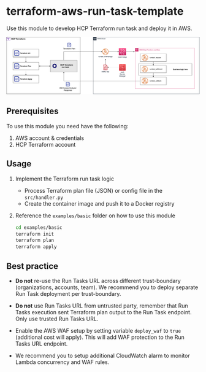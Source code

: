 # terraform-aws-run-task-template

Use this module to develop HCP Terraform run task and deploy it in AWS.

![Diagram](./images/arch.png)

## Prerequisites

To use this module you need have the following:

1. AWS account & credentials
1. HCP Terraform account

## Usage

1. Implement the Terraform run task logic

     * Process Terraform plan file (JSON) or config file in the `src/handler.py`
     * Create the container image and push it to a Docker registry

1. Reference the `examples/basic` folder on how to use this module

    ```sh
    cd examples/basic
    terraform init
    terraform plan
    terraform apply
    ```

## Best practice

* **Do not** re-use the Run Tasks URL across different trust-boundary (organizations, accounts, team). We recommend you to deploy separate Run Task deployment per trust-boundary.

* **Do not** use Run Tasks URL from untrusted party, remember that Run Tasks execution sent Terraform plan output to the Run Task endpoint. Only use trusted Run Tasks URL.

* Enable the AWS WAF setup by setting variable `deploy_waf` to `true` (additional cost will apply). This will add WAF protection to the Run Tasks URL endpoint.

* We recommend you to setup additional CloudWatch alarm to monitor Lambda concurrency and WAF rules.
